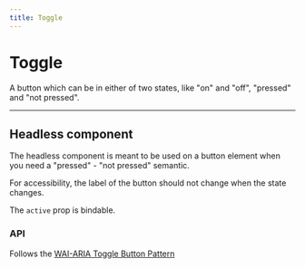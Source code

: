 ```yaml
---
title: Toggle
---
```


<script lang="ts">
  import Demo from "$components/Demo.svelte";
</script>

# Toggle

A button which can be in either of two states, like "on" and "off", "pressed" and "not pressed".

<Demo file="./toggleComponent.svelte" value="result" />

---

## Headless component

The headless component is meant to be used on a button element when you need a "pressed" - "not pressed" semantic.

For accessibility, the label of the button should not change when the state changes.

The `active` prop is bindable.

<Demo file="./toggleGroupHeadless.svelte" value="code" />

### API

<API file="toggle.svelte.ts" type="ToggleOptions" bindable={true} defaults={true}/>


Follows the [WAI-ARIA Toggle Button Pattern](https://www.w3.org/WAI/ARIA/apg/patterns/button/)